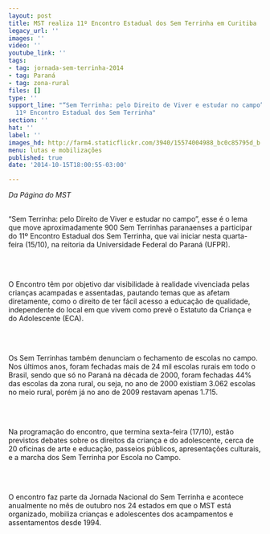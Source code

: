 ```yaml
---
layout: post
title: MST realiza 11º Encontro Estadual dos Sem Terrinha em Curitiba
legacy_url: ''
images: ''
video: ''
youtube_link: ''
tags:
- tag: jornada-sem-terrinha-2014
- tag: Paraná
- tag: zona-rural
files: []
type: ''
support_line: "“Sem Terrinha: pelo Direito de Viver e estudar no campo” é o tema  do
  11º Encontro Estadual dos Sem Terrinha"
section: ''
hat: ''
label: ''
images_hd: http://farm4.staticflickr.com/3940/15574004988_bc0c85795d_b.jpg
menu: lutas e mobilizações
published: true
date: '2014-10-15T18:00:55-03:00'

---
```

<p><em>Da P&aacute;gina do MST</em></p>

<p><br />
&ldquo;Sem Terrinha: pelo Direito de Viver e estudar no campo&rdquo;, esse &eacute; o lema que move aproximadamente 900 Sem Terrinhas paranaenses a participar do 11&ordm; Encontro Estadual dos Sem Terrinha, que vai iniciar nesta quarta-feira (15/10), na reitoria da Universidade Federal do Paran&aacute; (UFPR).&nbsp;</p>

<p>&nbsp;</p>

<p><br />
O Encontro t&ecirc;m por objetivo dar visibilidade &agrave; realidade vivenciada pelas crian&ccedil;as acampadas e assentadas, pautando temas que as afetam diretamente, como o direito de ter f&aacute;cil acesso a educa&ccedil;&atilde;o de qualidade, independente do local em que vivem como prev&ecirc; o Estatuto da Crian&ccedil;a e do Adolescente (ECA).</p>

<p>&nbsp;</p>

<p><br />
Os Sem Terrinhas tamb&eacute;m denunciam o fechamento de escolas no campo. Nos &uacute;ltimos anos, foram fechadas mais de 24 mil escolas rurais em todo o Brasil, sendo que s&oacute; no Paran&aacute; na d&eacute;cada de 2000, foram fechadas 44% das escolas da zona rural, ou seja, no ano de 2000 existiam 3.062 escolas no meio rural, por&eacute;m j&aacute; no ano de 2009 restavam apenas 1.715.</p>

<p>&nbsp;</p>

<p><br />
Na programa&ccedil;&atilde;o do encontro, que termina sexta-feira (17/10), est&atilde;o previstos debates sobre os direitos da crian&ccedil;a e do adolescente, cerca de 20 oficinas de arte e educa&ccedil;&atilde;o, passeios p&uacute;blicos, apresenta&ccedil;&otilde;es culturais, e a marcha dos Sem Terrinha por Escola no Campo.</p>

<p>&nbsp;</p>

<p><br />
O encontro faz parte da Jornada Nacional do Sem Terrinha e acontece anualmente no m&ecirc;s de outubro nos 24 estados em que o MST est&aacute; organizado, mobiliza crian&ccedil;as e adolescentes dos acampamentos e assentamentos desde 1994.</p>
